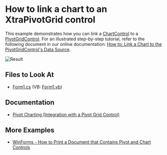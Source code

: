 
# How to link a chart to an XtraPivotGrid control

This example demonstrates how you can link a [ChartControl](https://docs.devexpress.com/WindowsForms/DevExpress.XtraCharts.ChartControl) to a [PivotGridControl](https://docs.devexpress.com/WindowsForms/DevExpress.XtraPivotGrid.PivotGridControl).
For an illustrated step-by-step tutorial, refer to the following document in our online documentation: [How to: Link a Chart to the PivotGridControl's Data Source](https://docs.devexpress.com/WindowsForms/5677/controls-and-libraries/chart-control/examples/creating-charts/providing-data/how-to-link-a-chart-to-the-pivotgridcontrols-data-source).

![Result](images/result.png)

<!-- default file list -->
## Files to Look At

* [Form1.cs](./CS/Pivot_Chart_1/Form1.cs) (VB: [Form1.vb](./VB/Pivot_Chart_1/Form1.vb))
<!-- default file list end -->
## Documentation

* [Pivot Charting (Integration with a Pivot Grid Control)](https://docs.devexpress.com/WindowsForms/8695/controls-and-libraries/chart-control/provide-data/pivot-charting-integration-with-a-pivot-grid-control)

## More Examples

* [WinForms - How to Print a Document that Contains Pivot and Chart Controls](https://github.com/DevExpress-Examples/winforms-print-pivot-and-chart-controls)
